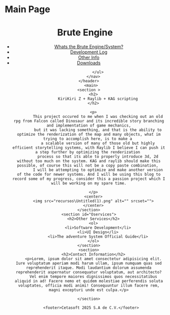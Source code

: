 # Main Page

<!DOCTYPE html>
<html lang="en">
<head>
    <meta charset="UTF-8">
    <meta name="viewport" content="width=device-width, initial-scale=1.0">
    <link rel="shortcut icon" href="recursos\hanny.ico" type="image/x-icon">
    <title>BruteSys DevLog</title>
    <link rel="stylesheet" href="estilos.css">
</head>
<body>
    <header>
        <div>
            <h1>Brute Engine</h1>
        </div>
        <nav>
            <ul>
                <li><a href="#"> Whats the Brute Engine/System?</a></li>
                <li><a href="#"> Development Log</a></li>
                <li><a href="#"> Other Info </a></li>
                <li><a href="#"> Downloads </a></li>

            </ul>
        </nav>
    </header>
      <main>
    <section >
        <h2>
            KiriKiri Z + Raylib + KAG scripting
        </h2>

        <p>
            This project occured to me when I was checking out an old rpg from Falcon called Dinosaur and its incredible story branching and implementation of game mechanics,
            but it was lacking something, and that is the ability to optimize the renderization of the map and many objects, what im trying to accomplish here, is to make a 
            a scalable version of many of those old but highly efficient storytelling systems, with Raylib I believe I can push it a step further by optimizing the renderization 
            process so that its able to properly introduce 3d, 2d without too much on the system. KAG and raylib should make this possible, of course this will not be a copy paste combination, 
            I will be attempting to optimize and make another version of the code for newer systems. And I will be using this blog to record some of my progress, consider this a passion project which I will be working on my spare time.

        </p>
        <center>
        <img src="recursos\Untitled(1).png" alt="" srcset="">
        </center>
    </section>
    <section id="Oservices">
        <h2>Other Services</h2>
        <ol>
            <li>Software Development</li>
            <li>UI Design</li>
            <li>The adventure System Official Guide</li>
        </ol>
    </section>
    <section>
        <h2>Contact Information</h2>
        <p>Lorem, ipsum dolor sit amet consectetur adipisicing elit. Iure voluptatum aperiam modi harum ullam, ipsum numquam quas sed reprehenderit itaque. Modi laudantium dolorum assumenda reprehenderit aspernatur consequatur voluptatum, aut architecto?
        Vel enim tempore maiores dignissimos quos necessitatibus aliquid in ad! Facere nemo et quidem molestiae perferendis soluta voluptates, officia modi animi! Consequuntur illum facere rem, magni excepturi unde est culpa.</p>
      
    </section>
  </main>

      <footer>Cetasoft 2025 S.A de C.V.</footer>


</body>














</html>
